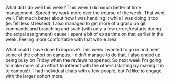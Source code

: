 
What did I do well this week?
This week I did much better at time management. Spread my work more over the course of the week. That went well. Felt much better about how I was handling it while I was doing it too (ie. felt less stressed). I also managed to get more of a grasp on git commands and branching and such (with only a few errors/restarts during the actual assignment) cause I spent a bit of extra time on that earlier in the week. Feeling more comfortable with that whole area.


What could I have done to improve?
This week I wanted to go in and meet some of the cohort on campus. I didn't manage to do that. I also ended up being busy on Friday when the reviews happened. So next week I'm going to make more of an effort to interact with the others (starting by making it in to campus!). I had individual chats with a few people, but I'd like to engage with the larger cohort more.
